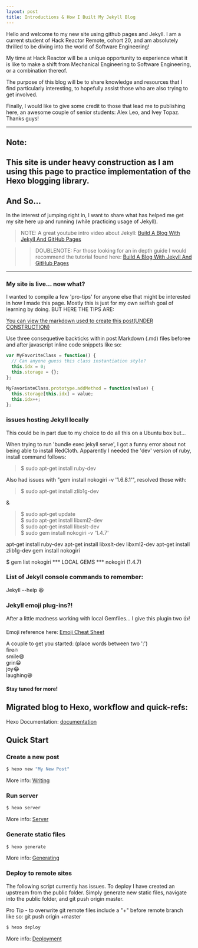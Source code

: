 ```yaml
---
layout: post
title: Introductions & How I Built My Jekyll Blog
---
```


Hello and welcome to my new site using github pages and Jekyll.  I am a current student of Hack Reactor Remote, cohort 20, and am absolutely thrilled to be diving into the world of Software Engineering!  

My time at Hack Reactor will be a unique opportunity to experience what it is like to make a shift from Mechanical Engineering to Software Engineering, or a combination thereof.

The purpose of this blog will be to share knowledge and resources that I find particularly interesting, to hopefully assist those who are also trying to get involved.

Finally, I would like to give some credit to those that lead me to publishing here, an awesome couple of senior students: Alex Leo, and Ivey Topaz. Thanks guys!

----

## Note:

## This site is under heavy construction as I am using this page to practice implementation of the Hexo blogging library.

## And So...

In the interest of jumping right in, I want to share what has helped me get my site here up and running (while practicing usage of Jekyll).

>NOTE: A great youtube intro video about Jekyll: [Build A Blog With Jekyll And GitHub Pages](https://www.youtube.com/watch?v=iWowJBRMtpc)

>>DOUBLENOTE: For those looking for an in depth guide I would recommend the tutorial found here:   [Build A Blog With Jekyll And GitHub Pages](https://www.smashingmagazine.com/2014/08/build-blog-jekyll-github-pages/)

---


### My site is live... now what?

I wanted to compile a few 'pro-tips' for anyone else that might be interested in how I made this page. Mostly this is just for my own selfish goal of learning by doing. BUT HERE THE TIPS ARE:

[You can view the markdown used to create this post(UNDER CONSTRUCTION)](https://raw.githubusercontent.com/barryclark/www.jekyllnow.com/gh-pages/_posts/2014-6-19-Markdown-Style-Guide.md)

Use three consequetive backticks within post Markdown (.md) files beforee and after javascript inline code snippets like so:

```javascript
var MyFavoriteClass = function() {
  // Can anyone guess this class instantiation style?
  this.idx = 0;
  this.storage = {};
};

MyFavoriateClass.prototype.addMethod = function(value) {
  this.storage[this.idx] = value;
  this.idx++;
};
```

### issues hosting Jekyll locally
This could be in part due to my choice to do all this on a Ubuntu box but...

When trying to run 'bundle exec jekyll serve', I got a funny error about not being able to install RedCloth. Apparently I needed the 'dev' version of ruby, install command follows:  

> $ sudo apt-get install ruby-dev

Also had issues with "gem install nokogiri -v '1.6.8.1'", resolved those with:  
> $ sudo apt-get install zlib1g-dev

 &  
> $ sudo apt-get update  
> $ sudo apt-get install libxml2-dev  
> $ sudo apt-get install libxslt-dev  
> $ sudo gem install nokogiri -v '1.4.7'  


apt-get install ruby-dev
apt-get install libxslt-dev libxml2-dev
apt-get install zlib1g-dev
gem install nokogiri

$ gem list nokogiri
*** LOCAL GEMS ***
nokogiri (1.4.7)

### List of Jekyll console commands to remember:

Jekyll --help
:satisfied:

### Jekyll emoji plug-ins?!

After a little madness working with local Gemfiles...
I give this plugin two :+1:!  

Emoji reference here: [Emoji Cheat Sheet](http://www.webpagefx.com/tools/emoji-cheat-sheet/)  

A couple to get you started:
(place words between two ':')  
fire:fire:  
smile:smile:  
grin:grin:  
joy:joy:  
laughing:laughing:  

#### Stay tuned for more!



## Migrated blog to Hexo, workflow and quick-refs:

Hexo Documentation: [documentation](https://hexo.io/docs/)

## Quick Start

### Create a new post

``` bash
$ hexo new "My New Post"
```

More info: [Writing](https://hexo.io/docs/writing.html)

### Run server

``` bash
$ hexo server
```

More info: [Server](https://hexo.io/docs/server.html)

### Generate static files

``` bash
$ hexo generate
```

More info: [Generating](https://hexo.io/docs/generating.html)

### Deploy to remote sites

The following script currently has issues. To deploy I have created an upstream from the public folder.
Simply generate new static files, navigate into the public folder, and git push origin master.

Pro Tip - to overwrite git remote files include a "+" before remote branch like so:  git push origin +master

``` bash
$ hexo deploy
```


More info: [Deployment](https://hexo.io/docs/deployment.html)
